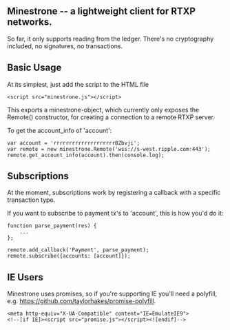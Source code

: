 
## Minestrone -- a lightweight client for RTXP networks.

So far, it only supports reading from the ledger. There's no cryptography included, no signatures, no transactions.

Basic Usage
-----------

At its simplest, just add the script to the HTML file

```<script src="minestrone.js"></script>```

This exports a minestrone-object, which currently only exposes the Remote() constructor, for creating a connection to a remote RTXP server.

To get the account_info of 'account':

```
var account = 'rrrrrrrrrrrrrrrrrrrrBZbvji';
var remote = new minestrone.Remote('wss://s-west.ripple.com:443');
remote.get_account_info(account).then(console.log);
```

Subscriptions
-------------

At the moment, subscriptions work by registering a callback with a specific transaction type.

If you want to subscribe to payment tx's to 'account', this is how you'd do it:

```
function parse_payment(res) {
	...
};

remote.add_callback('Payment', parse_payment);
remote.subscribe({accounts: [account]});
```

IE Users
--------

Minestrone uses promises, so if you're supporting IE you'll need a polyfill,
e.g. https://github.com/taylorhakes/promise-polyfill.

```
<meta http-equiv="X-UA-Compatible" content="IE=EmulateIE9">
<!--[if IE]><script src="promise.js"></script><![endif]-->
```
